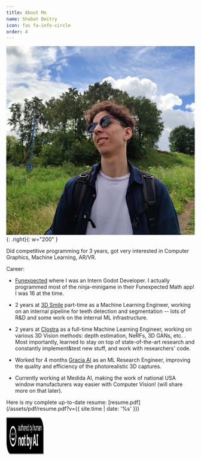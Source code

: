 ```yaml
---
title: About Me
name: Shabat Dmitry
icon: fas fa-info-circle
order: 4
---
```


![Me](/assets/img/me.jpg){: .right}{: w="200" }

Did competitive programming for 3 years, got very interested in Computer Graphics, Machine Learning, AR/VR.

Career:
- [Funexpected](https://funexpectedapps.com/) where I was an Intern Godot Developer. I actually programmed most of the ninja-minigame in their Funexpected Math app! I was 16 at the time.

- 2 years at [3D Smile](https://3d-smile.ru/) part-time as a Machine Learning Engineer, working on an internal pipeline for teeth detection and segmentation -- lots of R&D and some work on the internal ML infrastructure.

- 2 years at [Clostra](https://clostra.com/) as a full-time Machine Learning Engineer, working on various 3D Vision methods: depth estimation, NeRFs, 3D GANs, etc. . Most importantly, learned to stay on top of state-of-the-art research and constantly implement&test new stuff, and work with researchers' code.

- Worked for 4 months [Gracia AI](https://www.gracia.ai/) as an ML Research Engineer, improving the quality and efficiency of the photorealistic 3D captures.

- Currently working at Medida AI, making the work of national USA window manufacturers way easier with Computer Vision! (will share more on that later).

Here is my complete up-to-date resume: [resume.pdf](/assets/pdf/resume.pdf?v={{ site.time | date: '%s' }})


<a href="https://notbyai.fyi/"><img src="/assets/svg/Authored-By-Human-Not-By-AI-Badge-black.svg" alt="NotByAI" style="width: 100px; height: 100px;"></a>